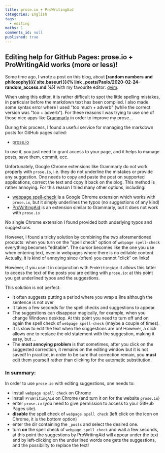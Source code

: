 ```yaml
---
title: prose.io + ProWritingAid
categories: English
tags:
  - editing
maths: 1
comments_id: null
published: true
---
```

## Editing help for GitHub Pages: prose.io + ProWritingAid works (more or less)!

Some time ago, I wrote a post on this blog, about **[random numbers and  philosophy]({{ site.baseurl }}{% link _posts/Paolo/2020-02-24-random_access.md %})** with my favourite editor: [gvim](www.vim.org). 

When using this editor, it is rather difficult to spot the little spelling mistakes, in particular before the markdown text has been compiled.
I also made some syntax error where I used "too much + adverb" (while the correct version was "too + adverb"). For these reasons I was trying to use one of those nice apps like [Grammarly](www.grammarly.com) in order to improve my prose... 

During this process, I found a useful service for managing the markdown posts for GitHub pages called:

- [prose.io](prose.io)

to use it, you just need to grant access to your page, and it helps to manage posts, save them, commit, ecc.

Unfortunately, Google Chrome extensions like Grammarly do not work properly with `prose.io`, i.e. they do not underline the mistakes or provide any suggestion. One needs to copy and paste the post on supported applications, correct the text and copy it back on the blog. This method is rather annoying.
For this reason I tried many other options, including:

- [webpage spell-check](https://chrome.google.com/webstore/detail/webpage-spell-check/mgdhaoimpabdhmacaclbbjddhngchjik) is a Google Chrome extension which works with `prose.io`, but it simply underlines the typos (no suggestions of any kind)
- [ProWritingAid](https://prowritingaid.com/en/App/ChromeExtension) is an extension similar to Grammarly, but it does not work with `prose.io`

No single Chrome extension I found provided both underlying typos and suggestions.

However, I found a tricky solution by combining the two aforementioned products:
when you turn on the "spell check" option of `webpage spell-check` everything becomes "editable".
The cursor becomes like the one you use when entering text, even in webpages where there is no editable content. Actually, it is kind of annoying since (often) you cannot "click" on links! 

However, if you use it in conjunction with `ProWritingAid` it allows this latter to access the text of the posts you are editing with `prose.io`: at this point you get underlined typos and the suggestions. 

This solution is not perfect:

- It often suggests putting a period where you wrap a line although the sentence is not over
- It takes a few seconds for the spell checks and suggestions to appear.
- The suggestions can disappear magically, for example, when you change Windows desktop. At this point you need to turn off and on again the spell check of `webpage spell-check` (maybe a couple of times).
- It is slow to edit the text when the suggestions are on! However, a click allows one to replace the old statement with the suggestion, making it easy, but ... 
- The **most annoying problem** is that sometimes, after you click on the suggested correction, it remains on the editing window but it is not saved! In practice, in order to be sure that correction remain, you **must** edit them yourself rather than clicking for the automatic substitution.

### In summary: 

In order to use `prose.io` with editing suggestions, one needs to:
- install `webpage spell check` on Chrome
- install `ProWritingAid` on Chrome (and turn it on for the website `prose.io`)
- enter `prose.io` (you need to give permission to access to your GitHub Pages site).
- **disable** the spell check of `webpage spell check` (left click on the icon on Chrome, it is the bottom option)
- enter the dir containing the `_posts` and select the desired one.
- turn **on** the spell check of `webpage spell check` and wait a few seconds, at this point the suggestions by ProWritingAid will appear under the text and by left-clicking on the underlined words one gets the suggestions, and the possibility to replace the text!
